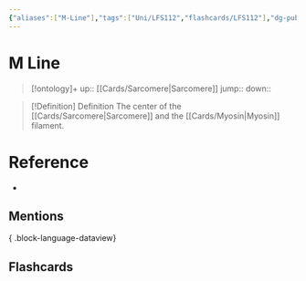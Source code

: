 ```yaml
---
{"aliases":["M-Line"],"tags":["Uni/LFS112","flashcards/LFS112"],"dg-publish":true,"permalink":"/cards/m-line/","dgPassFrontmatter":true}
---
```


# M Line

> [!ontology]+
> up:: [[Cards/Sarcomere\|Sarcomere]]
> jump:: 
> down:: 

> [!Definition] Definition
> The center of the [[Cards/Sarcomere\|Sarcomere]] and the [[Cards/Myosin\|Myosin]] filament.

# Reference

- 

## Mentions


{ .block-language-dataview}

## Flashcards